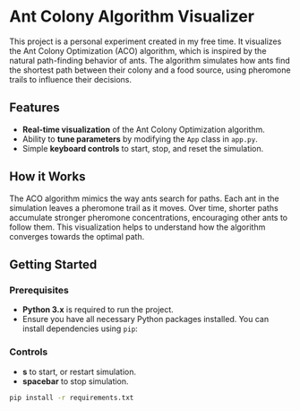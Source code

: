 # Ant Colony Algorithm Visualizer

This project is a personal experiment created in my free time. It visualizes the Ant Colony Optimization (ACO) algorithm, which is inspired by the natural path-finding behavior of ants. The algorithm simulates how ants find the shortest path between their colony and a food source, using pheromone trails to influence their decisions.

## Features
- **Real-time visualization** of the Ant Colony Optimization algorithm.
- Ability to **tune parameters** by modifying the `App` class in `app.py`.
- Simple **keyboard controls** to start, stop, and reset the simulation.

## How it Works
The ACO algorithm mimics the way ants search for paths. Each ant in the simulation leaves a pheromone trail as it moves. Over time, shorter paths accumulate stronger pheromone concentrations, encouraging other ants to follow them. This visualization helps to understand how the algorithm converges towards the optimal path.

## Getting Started

### Prerequisites
- **Python 3.x** is required to run the project.
- Ensure you have all necessary Python packages installed. You can install dependencies using `pip`:

### Controls
- **s** to start, or restart simulation.
- **spacebar** to stop simulation.
```bash
pip install -r requirements.txt